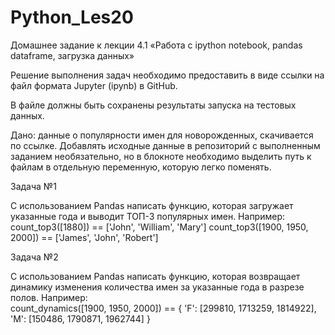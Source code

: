 # Python_Les20

Домашнее задание к лекции 4.1 «Работа с ipython notebook, pandas dataframe, загрузка данных»

Решение выполнения задач необходимо предоставить в виде ссылки на файл формата Jupyter (ipynb) в GitHub.

В файле должны быть сохранены результаты запуска на тестовых данных.

Дано: данные о популярности имен для новорожденных, скачивается по ссылке.
Добавлять исходные данные в репозиторий с выполненным заданием необязательно, но в блокноте необходимо выделить путь к файлам в отдельную переменную, которую легко поменять.

Задача №1

С использованием Pandas написать функцию, которая загружает указанные года и выводит ТОП-3 популярных имен.
Например:      
        count_top3([1880]) == ['John', 'William', 'Mary']
        count_top3([1900, 1950, 2000]) == ['James', 'John', 'Robert']
      
    
Задача №2

С использованием Pandas написать функцию, которая возвращает динамику изменения количества имен за указанные года в разрезе полов.
Например:      
        count_dynamics([1900, 1950, 2000]) == {
          'F': [299810, 1713259, 1814922],
          'M': [150486, 1790871, 1962744]
        }
      
    
